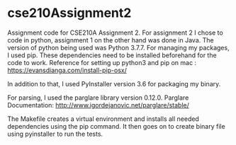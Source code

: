 # cse210Assignment2
Assignment code for CSE210A Assignment 2.
For assignment 2 I chose to code in python, assignment 1 on the other hand was done in Java. 
The version of python being used was Python 3.7.7. For managing my packages, I used pip. These dependencies need to be installed beforehand for the code to work. 
Reference for setting up python3 and pip on mac : https://evansdianga.com/install-pip-osx/

In addition to that, I used PyInstaller version 3.6 for packaging my binary. 

For parsing, I used the parglare library version 0.12.0. Parglare Documentation: http://www.igordejanovic.net/parglare/stable/ 

The Makefile creates a virtual environment and installs all needed dependencies using the pip command. It then goes on to create binary file using pyinstaller to run the tests. 

